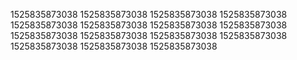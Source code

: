 1525835873038
1525835873038
1525835873038
1525835873038
1525835873038
1525835873038
1525835873038
1525835873038
1525835873038
1525835873038
1525835873038
1525835873038
1525835873038
1525835873038
1525835873038